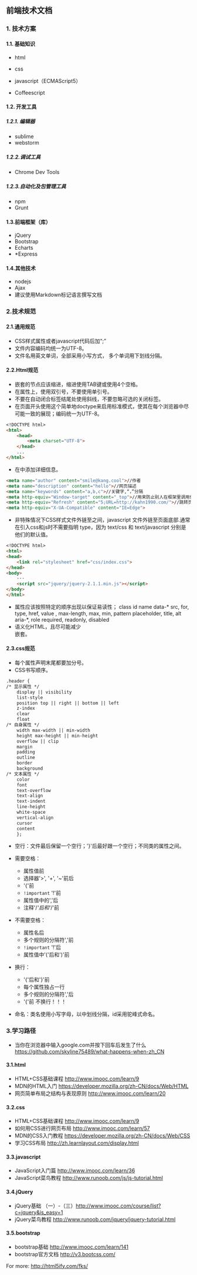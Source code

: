 ## 前端技术文档

### 1. 技术方案

#### 1.1. 基础知识

- html

- css

- javascript（ECMAScript5）

- Coffeescript

#### 1.2. 开发工具

##### 1.2.1. 编辑器
- sublime
- webstorm

##### 1.2.2.调试工具
- Chrome Dev Tools

##### 1.2.3.自动化及包管理工具
- npm
- Grunt

#### 1.3.前端框架（库）

- jQuery
- Bootstrap
- Echarts
- *Express

#### 1.4.其他技术

- nodejs
- Ajax
- 建议使用Markdown标记语言撰写文档

### 2.技术规范

#### 2.1.通用规范

- CSS样式属性或者javascript代码后加“;”
- 文件内容编码均统一为UTF-8。
- 文件名用英文单词，全部采用小写方式， 多个单词用下划线分隔。

#### 2.2.Html规范

- 嵌套的节点应该缩进，缩进使用TAB键或使用4个空格。
- 在属性上，使用双引号，不要使用单引号。
- 不要在自动闭合标签结尾处使用斜线，不要忽略可选的关闭标签。
- 在页面开头使用这个简单地doctype来启用标准模式，使其在每个浏览器中尽可能一致的展现；编码统一为UTF-8。
``` markdown
<!DOCTYPE html>
<html>
    <head>
        <meta charset="UTF-8">
    </head>
    ...
</html>
```
- 在<head>中添加详细信息。
``` markdown
<meta name="author" content="smile@kang.cool">//作者
<meta name="description" content="hello">//网页描述
<meta name="keywords" content="a,b,c">//关键字,“，”分隔
<meta http-equiv="Window-target" content="_top">//用来防止别人在框架里调用你的页面
<meta http-equiv="Refresh" content="5;URL=http://kahn1990.com/">//跳转页面，5指时间停留5秒 网页搜索机器人向导。用来告诉搜索机器人哪些页面需要索引，哪些页面不需要索引
<meta http-equiv="X-UA-Compatible" content="IE=Edge">
```
- 非特殊情况下CSS样式文件外链至<head>之间，javascript 文件外链至页面底部.通常在引入css和js时不需要指明 type，因为 text/css 和 text/javascript 分别是他们的默认值。
``` markdown
<!DOCTYPE html>
<html>
<head>
    <link rel="stylesheet" href="css/index.css">
</head>
<body>
    ···
    <script src="jquery/jquery-2.1.1.min.js"></script>
</body>
</html>
```
- 属性应该按照特定的顺序出现以保证易读性；
    class
    id
    name
    data-*
    src, for, type, href, value , max-length, max, min, pattern
    placeholder, title, alt
    aria-*, role
    required, readonly, disabled
- 语义化HTML，且尽可能减少<div>嵌套。
#### 2.3.css规范
- 每个属性声明末尾都要加分号。
- CSS书写顺序。
``` markdown
.header {
/* 显示属性 */
    display || visibility
    list-style
    position top || right || bottom || left
    z-index
    clear
    float
/* 自身属性 */
    width max-width || min-width
    height max-height || min-height
    overflow || clip
    margin
    padding
    outline
    border
    background
/* 文本属性 */
    color
    font
    text-overflow
    text-align
    text-indent
    line-height
    white-space
    vertical-align
    cursor
    content
    };
```
- 空行：文件最后保留一个空行；'}'后最好跟一个空行；不同类的属性之间。

- 需要空格：

  - 属性值前
  - 选择器'>', '+', '~'前后
  - '{'前
  - `!important` '!'前
  - 属性值中的','后
  - 注释'/*'后和'*/'前

- 不需要空格：

  - 属性名后
  - 多个规则的分隔符','前
  - `!important` '!'后
  - 属性值中'('后和')'前

- 换行：

  - '{'后和'}'前
  - 每个属性独占一行
  - 多个规则的分隔符','后
  - '{'前 不换行！！！

- 命名：类名使用小写字母，以中划线分隔，id采用驼峰式命名。

### 3.学习路径
- 当你在浏览器中输入google.com并按下回车后发生了什么 https://github.com/skyline75489/what-happens-when-zh_CN
#### 3.1.html
- HTML+CSS基础课程 http://www.imooc.com/learn/9
- MDN的HTML入门 https://developer.mozilla.org/zh-CN/docs/Web/HTML
- 网页简单布局之结构与表现原则 http://www.imooc.com/learn/20
#### 3.2.css
- HTML+CSS基础课程 http://www.imooc.com/learn/9
- 如何用CSS进行网页布局 http://www.imooc.com/learn/57
- MDN的CSS入门教程 https://developer.mozilla.org/zh-CN/docs/Web/CSS
- 学习CSS布局 http://zh.learnlayout.com/display.html
#### 3.3.javascript
- JavaScript入门篇 http://www.imooc.com/learn/36
- JavaScript菜鸟教程 http://www.runoob.com/js/js-tutorial.html
#### 3.4.jQuery
- jQuery基础 （一）-（三）http://www.imooc.com/course/list?c=jquery&is_easy=1
- jQuery菜鸟教程 http://www.runoob.com/jquery/jquery-tutorial.html

#### 3.5.bootstrap
- bootstrap基础 http://www.imooc.com/learn/141
- bootstrap官方文档 http://v3.bootcss.com/

For more: http://html5ify.com/fks/
